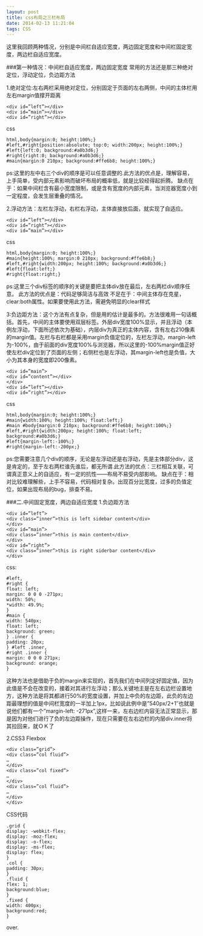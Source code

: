 ```yaml
---
layout: post
title: css布局之三栏布局
date: 2014-02-13 11:21:04
tags: CSS
---
```

这里我回顾两种情况，分别是中间栏自适应宽度，两边固定宽度和中间栏固定宽度，两边栏自适应宽度。

###第一种情况：中间栏自适应宽度，两边固定宽度
常用的方法还是那三种绝对定位，浮动定位，负边距方法

1.绝对定位:左右两栏采用绝对定位，分别固定于页面的左右两侧，中间的主体栏用左右margin值撑开距离
```
<div id=”left”></div>
<div id=”main”></div>
<div id=”right”></div>
```
css
```
html,body{margin:0; height:100%;}
#left,#right{position:absolute; top:0; width:200px; height:100%;}
#left{left:0; background:#a0b3d6;}
#right{right:0; background:#a0b3d6;}
#main{margin:0 210px; background:#ffe6b8; height:100%;}
```
ps:这里的左中右三个div的顺序是可以任意调整的.此方法的优点是，理解容易，上手简单，受内部元素影响而破坏布局的概率低，就是比较经得起折腾。
缺点在于：如果中间栏含有最小宽度限制，或是含有宽度的内部元素，当浏览器宽度小到一定程度，会发生层重叠的情况。

2.浮动方法：左栏左浮动，右栏右浮动，主体直接放后面，就实现了自适应。
```
<div id=”left”></div>
<div id=”right”></div>
<div id=”main”></div>
```
css
```
html,body{margin:0; height:100%;}
#main{height:100%; margin:0 210px; background:#ffe6b8;}
#left,#right{width:200px; height:100%; background:#a0b3d6;}
#left{float:left;}
#right{float:right;}
```
ps:这里三个div标签的顺序的关键是要把主体div放在最后，左右两栏div顺序任意。
此方法的优点是：代码足够简洁与高效
不足在于：中间主体存在克星，clear:both属性。如果要使用此方法，需避免明显的clear样式

3:负边距方法：这个方法有点复杂，但是用的估计是最多的。方法很难用一句话概括。首先，中间的主体要使用双层标签。外层div宽度100%显示，并且浮动（本例左浮动，下面所述依次为基础），内层div为真正的主体内容，含有左右210像素的margin值。左栏与右栏都是采用margin负值定位的，左栏左浮动，margin-left为-100%，由于前面的div宽度100%与浏览器，所以这里的-100%margin值正好使左栏div定位到了页面的左侧；右侧栏也是左浮动，其margin-left也是负值，大小为其本身的宽度即200像素。
```
<div id=”main”>
<div id=”content”></div>
</div>
<div id=”left”></div>
<div id=”right”></div>
```
css
```
html,body{margin:0; height:100%;}
#main{width:100%; height:100%; float:left;}
#main #body{margin:0 210px; background:#ffe6b8; height:100%;}
#left,#right{width:200px; height:100%; float:left; background:#a0b3d6;}
#left{margin-left:-100%;}
#right{margin-left:-200px;}
```
ps:您需要注意几个div的顺序，无论是左浮动还是右浮动，先是主体部分div，这是肯定的，至于左右两栏谁先谁后，都无所谓.此方法的优点：三栏相互关联，可谓真正意义上的自适应，有一定的抗性——布局不易受内部影响。
缺点在于：相对比较难理解些，上手不容易，代码相对复杂。出现百分比宽度，过多的负值定位，如果出现布局的bug，排查不易。

###二.中间固定宽度，两边自适应宽度
1.负边距方法
```
<div id=”left”>
<div class=”inner”>this is left sidebar content</div>
</div>
<div id=”main”>
<div class=”inner”>this is main content</div>
</div>
<div id=”right”>
<div class=”inner”>this is right siderbar content</div>
</div>
```
css:
```
#left,
#right {
float: left;
margin: 0 0 0 -271px;
width: 50%;
*width: 49.9%;
}
#main {
width: 540px;
float: left;
background: green;
} .inner {
padding: 20px;
} #left .inner,
#right .inner {
margin: 0 0 0 271px;
background: orange;
}
```
这种方法也是借助于负的margin来实现的，首先我们在中间列定好固定值，因为此值是不会在改变的，接着对其进行左浮动；那么关键地主是在左右边栏设置地方，这种方法是将其都进行50%的宽度设置，并加上中负的左边距，此负的左边距最理想的值是中间栏宽度的一半加上1px，比如说此例中是”540px/2+1″也就是说他们都有一个”margin-left: -271px”,这样一来，左右边栏内容无法正常显示，那是因为对他们进行了负的左边距操作，现在只需要在左右边栏的内层div.inner将其拉回来，就ＯＫ了

2.CSS3 Flexbox
```
<div class=”grid”>
<div class=”col fluid”>
…
</div>
<div class=”col fixed”>
…
</div>
<div class=”col fluid”>
…
</div>
</div>
```
CSS代码
```
.grid {
display: -webkit-flex;
display: -moz-flex;
display: -o-flex;
display: -ms-flex;
display: flex;
}
.col {
padding: 30px;
}
.fluid {
flex: 1;
background:blue;
}
.fixed {
width: 400px;
background:red;
}
```
over.



